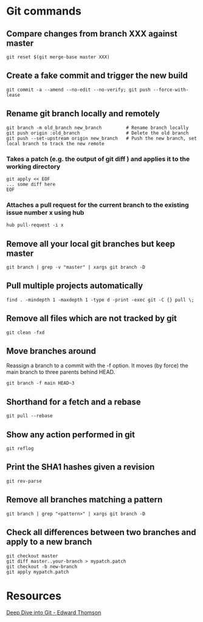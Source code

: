 # Git commands

## Compare changes from branch XXX against master

```shell
git reset $(git merge-base master XXX)
```

## Create a fake commit and trigger the new build

```shell
git commit -a --amend --no-edit --no-verify; git push --force-with-lease
```

## Rename git branch locally and remotely

```shell
git branch -m old_branch new_branch         # Rename branch locally    
git push origin :old_branch                 # Delete the old branch    
git push --set-upstream origin new_branch   # Push the new branch, set local branch to track the new remote
```

### Takes a patch (e.g. the output of git diff ) and applies it to the working directory

```shell
git apply << EOF
... some diff here
EOF
```

### Attaches a pull request for the current branch to the existing issue number x using hub

```shell
hub pull-request -i x
```

## Remove all your local git branches but keep master

```shell
git branch | grep -v "master" | xargs git branch -D
```

## Pull multiple projects automatically

```shell
find . -mindepth 1 -maxdepth 1 -type d -print -exec git -C {} pull \;
```

## Remove all files which are not tracked by git

```shell
git clean -fxd
```

## Move branches around 

Reassign a branch to a commit with the -f option. It moves (by force) the main branch to three parents behind HEAD.

```shell
git branch -f main HEAD~3
```

## Shorthand for a fetch and a rebase

```shell
git pull --rebase
```

## Show any action performed in git

```shell
git reflog
```

## Print the SHA1 hashes given a revision

```shell
git rev-parse
```

## Remove all branches matching a pattern

```shell
git branch | grep "<pattern>" | xargs git branch -D
```

## Check all differences between two branches and apply to a new branch

```shell
git checkout master
git diff master..your-branch > mypatch.patch
git checkout -b new-branch
git apply mypatch.patch
```

# Resources

[Deep Dive into Git - Edward Thomson](https://www.youtube.com/watch?v=fBP18-taaNw)
